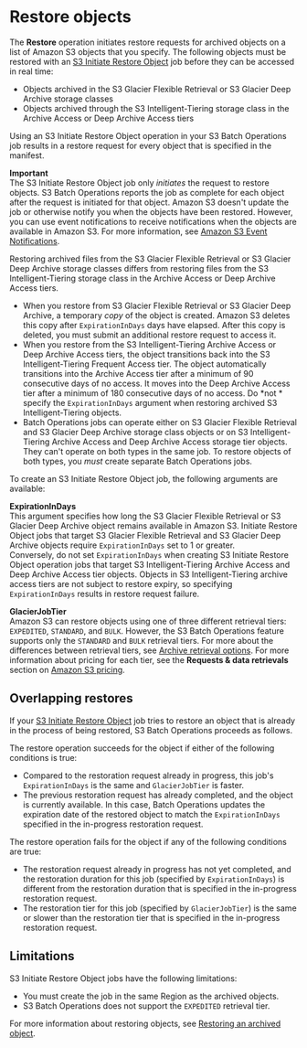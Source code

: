 # Restore objects<a name="batch-ops-initiate-restore-object"></a>

The **Restore** operation initiates restore requests for archived objects on a list of Amazon S3 objects that you specify\. The following objects must be restored with an [S3 Initiate Restore Object](https://docs.aws.amazon.com/AmazonS3/latest/API/API_control_S3InitiateRestoreObjectOperation.html) job before they can be accessed in real time:
+ Objects archived in the S3 Glacier Flexible Retrieval or S3 Glacier Deep Archive storage classes
+ Objects archived through the S3 Intelligent\-Tiering storage class in the Archive Access or Deep Archive Access tiers

Using an S3 Initiate Restore Object operation in your S3 Batch Operations job results in a restore request for every object that is specified in the manifest\.

**Important**  
The S3 Initiate Restore Object job only *initiates* the request to restore objects\. S3 Batch Operations reports the job as complete for each object after the request is initiated for that object\. Amazon S3 doesn't update the job or otherwise notify you when the objects have been restored\. However, you can use event notifications to receive notifications when the objects are available in Amazon S3\. For more information, see [Amazon S3 Event Notifications](NotificationHowTo.md)\.

Restoring archived files from the S3 Glacier Flexible Retrieval or S3 Glacier Deep Archive storage classes differs from restoring files from the S3 Intelligent\-Tiering storage class in the Archive Access or Deep Archive Access tiers\.
+ When you restore from S3 Glacier Flexible Retrieval or S3 Glacier Deep Archive, a temporary *copy* of the object is created\. Amazon S3 deletes this copy after `ExpirationInDays` days have elapsed\. After this copy is deleted, you must submit an additional restore request to access it\.
+ When you restore from the S3 Intelligent\-Tiering Archive Access or Deep Archive Access tiers, the object transitions back into the S3 Intelligent\-Tiering Frequent Access tier\. The object automatically transitions into the Archive Access tier after a minimum of 90 consecutive days of no access\. It moves into the Deep Archive Access tier after a minimum of 180 consecutive days of no access\. Do *not * specify the `ExpirationInDays` argument when restoring archived S3 Intelligent\-Tiering objects\. 
+ Batch Operations jobs can operate either on S3 Glacier Flexible Retrieval and S3 Glacier Deep Archive storage class objects or on S3 Intelligent\-Tiering Archive Access and Deep Archive Access storage tier objects\. They can't operate on both types in the same job\. To restore objects of both types, you *must* create separate Batch Operations jobs\. 

To create an S3 Initiate Restore Object job, the following arguments are available:

**ExpirationInDays**  
This argument specifies how long the S3 Glacier Flexible Retrieval or S3 Glacier Deep Archive object remains available in Amazon S3\. Initiate Restore Object jobs that target S3 Glacier Flexible Retrieval and S3 Glacier Deep Archive objects require `ExpirationInDays` set to 1 or greater\.  
Conversely, do not set `ExpirationInDays` when creating S3 Initiate Restore Object operation jobs that target S3 Intelligent\-Tiering Archive Access and Deep Archive Access tier objects\. Objects in S3 Intelligent\-Tiering archive access tiers are not subject to restore expiry, so specifying `ExpirationInDays` results in restore request failure\.

**GlacierJobTier**  
Amazon S3 can restore objects using one of three different retrieval tiers: `EXPEDITED`, `STANDARD`, and `BULK`\. However, the S3 Batch Operations feature supports only the `STANDARD` and `BULK` retrieval tiers\. For more about the differences between retrieval tiers, see [Archive retrieval options](restoring-objects-retrieval-options.md)\. For more information about pricing for each tier, see the **Requests & data retrievals** section on [Amazon S3 pricing](http://aws.amazon.com/s3/pricing/)\.

## Overlapping restores<a name="batch-ops-initiate-restore-object-in-progress"></a>

If your [S3 Initiate Restore Object](https://docs.aws.amazon.com/AmazonS3/latest/API/API_control_S3InitiateRestoreObjectOperation.html) job tries to restore an object that is already in the process of being restored, S3 Batch Operations proceeds as follows\.

The restore operation succeeds for the object if either of the following conditions is true:
+ Compared to the restoration request already in progress, this job's `ExpirationInDays` is the same and `GlacierJobTier` is faster\.
+ The previous restoration request has already completed, and the object is currently available\. In this case, Batch Operations updates the expiration date of the restored object to match the `ExpirationInDays` specified in the in\-progress restoration request\.

The restore operation fails for the object if any of the following conditions are true:
+ The restoration request already in progress has not yet completed, and the restoration duration for this job \(specified by `ExpirationInDays`\) is different from the restoration duration that is specified in the in\-progress restoration request\.
+ The restoration tier for this job \(specified by `GlacierJobTier`\) is the same or slower than the restoration tier that is specified in the in\-progress restoration request\.

## Limitations<a name="batch-ops-initiate-restore-object-limitations"></a>

S3 Initiate Restore Object jobs have the following limitations:
+ You must create the job in the same Region as the archived objects\.
+ S3 Batch Operations does not support the `EXPEDITED` retrieval tier\.

For more information about restoring objects, see [Restoring an archived object](restoring-objects.md)\.